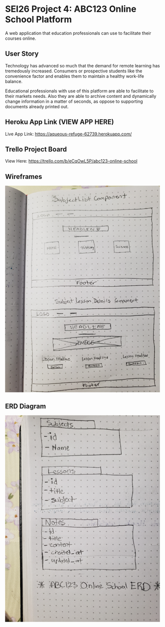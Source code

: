 # SEI26 Project 4: ABC123 Online School Platform

A web application that education professionals can use to facilitate their courses online. 

## User Story
Technology has advanced so much that the demand for remote learning has tremedously increased. Consumers or prospective students like the convenience factor and enables them to maintain a healthy work-life balance. 

Educational professionals with use of this platform are able to facilitate to their markets needs. Also they are able to archive content and dynamically change information in a matter of seconds, as oppose to supporting documents already printed out. 

## Heroku App Link (VIEW APP HERE)
Live App Link: https://aqueous-refuge-62739.herokuapp.com/

## Trello Project Board
View Here: https://trello.com/b/eCqOwL5P/abc123-online-school

## Wireframes 
<img src="https://github.com/lrobert4/abc-online-school/blob/master/wireframe_one.jpg" alt="Wireframe Images One">


## ERD Diagram
<img src="https://github.com/lrobert4/abc-online-school/blob/master/erd_proj4.jpg" alt="ERD Diagram">